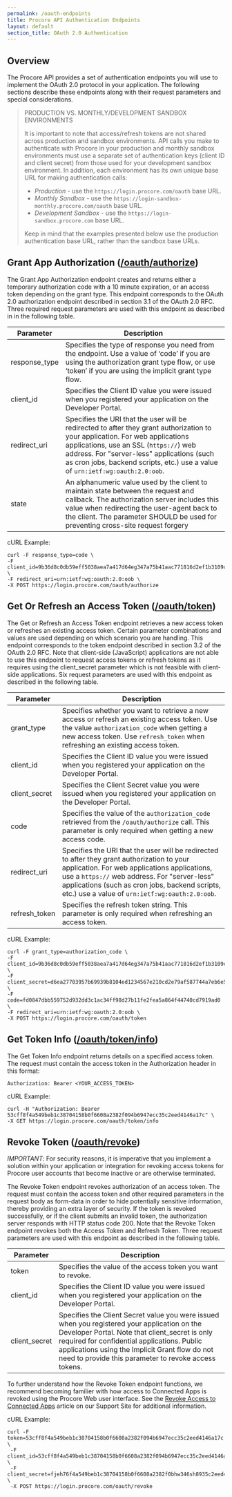```yaml
---
permalink: /oauth-endpoints
title: Procore API Authentication Endpoints
layout: default
section_title: OAuth 2.0 Authentication
---
```


## Overview

The Procore API provides a set of authentication endpoints you will use to implement the OAuth 2.0 protocol in your application.
The following sections describe these endpoints along with their request parameters and special considerations.

> PRODUCTION VS. MONTHLY/DEVELOPMENT SANDBOX ENVIRONMENTS
>
> It is important to note that access/refresh tokens are not shared across production and sandbox environments. API calls you make to authenticate with Procore in your production and monthly sandbox environments must use a separate set of authentication keys (client ID and client secret) from those used for your development sandbox environment. In addition, each environment has its own unique base URL for making authentication calls:
>
> - _Production_ - use the `https://login.procore.com/oauth` base URL.
> - _Monthly Sandbox_ - use the `https://login-sandbox-monthly.procore.com/oauth` base URL.
> - _Development Sandbox_ - use the `https://login-sandbox.procore.com` base URL.
>
> Keep in mind that the examples presented below use the production authentication base URL, rather than the sandbox base URLs.

## Grant App Authorization ([/oauth/authorize](https://developers.procore.com/reference/authentication#grant-app-authorization))

The Grant App Authorization endpoint creates and returns either a temporary authorization code with a 10 minute expiration, or an access token depending on the grant type.
This endpoint corresponds to the OAuth 2.0 authorization endpoint described in section 3.1 of the OAuth 2.0 RFC.
Three required request parameters are used with this endpoint as described in in the following table.

| Parameter     |  Description                                                                                                                                                                                                                                                                                            |
| ------------- | ------------------------------------------------------------------------------------------------------------------------------------------------------------------------------------------------------------------------------------------------------------------------------------------------------- |
| response_type | Specifies the type of response you need from the endpoint. Use a value of ‘code’ if you are using the authorization grant type flow, or use ‘token’ if you are using the implicit grant type flow.                                                                                                      |
| client_id     | Specifies the Client ID value you were issued when you registered your application on the Developer Portal.                                                                                                                                                                                             |
| redirect_uri  | Specifies the URI that the user will be redirected to after they grant authorization to your application. For web applications applications, use an SSL (`https://`) web address. For "server-less" applications (such as cron jobs, backend scripts, etc.) use a value of `urn:ietf:wg:oauth:2.0:oob`. |
| state         | An alphanumeric value used by the client to maintain state between the request and callback. The authorization server includes this value when redirecting the user-agent back to the client. The parameter SHOULD be used for preventing cross-site request forgery                                    |

cURL Example:

```
curl -F response_type=code \
-F client_id=9b36d8c0db59eff5038aea7a417d64eg347a75b41aac771816d2ef1b3109cc2f \
-F redirect_uri=urn:ietf:wg:oauth:2.0:oob \
-X POST https://login.procore.com/oauth/authorize
```

## Get Or Refresh an Access Token ([/oauth/token](https://developers.procore.com/reference/authentication#get-or-refresh-an-access-token))

The Get or Refresh an Access Token endpoint retrieves a new access token or refreshes an existing access token.
Certain parameter combinations and values are used depending on which scenario you are handling.
This endpoint corresponds to the token endpoint described in section 3.2 of the OAuth 2.0 RFC.
Note that client-side (JavaScript) applications are not able to use this endpoint to request access tokens or refresh tokens as it requires using the client_secret parameter which is not feasible with client-side applications.
Six request parameters are used with this endpoint as described in the following table.

| Parameter     |  Description                                                                                                                                                                                                                                                                                     |
| ------------- | -------------------------------------------------------------------------------------------------------------------------------------------------------------------------------------------------------------------------------------------------------------------------------------------------|
| grant_type    | Specifies whether you want to retrieve a new access or refresh an existing access token. Use the value `authorization_code` when getting a new access token. Use `refresh_token` when refreshing an existing access token.                                                                       |
| client_id     | Specifies the Client ID value you were issued when you registered your application on the Developer Portal.                                                                                                                                                                                      |
| client_secret | Specifies the Client Secret value you were issued when you registered your application on the Developer Portal.                                                                                                                                                                                  |
| code          | Specifies the value of the `authorization_code` retrieved from the `/oauth/authorize` call. This parameter is only required when getting a new access code.                                                                                                                                      |
| redirect_uri  | Specifies the URI that the user will be redirected to after they grant authorization to your application. For web applications applications, use a `https://` web address. For "server-less" applications (such as cron jobs, backend scripts, etc.) use a value of `urn:ietf:wg:oauth:2.0:oob`. |
| refresh_token | Specifies the refresh token string. This parameter is only required when refreshing an access token.                                                                                                                                                                                             |

cURL Example:

```
curl -F grant_type=authorization_code \
-F client_id=9b36d8c0db59eff5038aea7a417d64eg347a75b41aac771816d2ef1b3109cc2f \
-F client_secret=d6ea27703957b69939b8104ed1234567e210cd2e79af587744a7eb6e58f5b3d2 \
-F code=fd0847dbb559752d932dd3c1ac34ff98d27b11fe2fea5a864f44740cd7919ad0 \
-F redirect_uri=urn:ietf:wg:oauth:2.0:oob \
-X POST https://login.procore.com/oauth/token
```

## Get Token Info ([/oauth/token/info](https://developers.procore.com/reference/authentication#get-token-info)) ##


The Get Token Info endpoint returns details on a specified access token.
The request must contain the access token in the Authorization header in this format:

```
Authorization: Bearer <YOUR_ACCESS_TOKEN>
```

cURL Example:

```
curl -H "Authorization: Bearer 53cff8f4a549beb1c38704158b0f6608a2382f094b6947ecc35c2eed4146a17c" \
-X GET https://login.procore.com/oauth/token/info
```

## Revoke Token ([/oauth/revoke](https://developers.procore.com/reference/authentication#revoke-token))

*IMPORTANT*: For security reasons, it is imperative that you implement a solution within your application or integration for revoking access tokens for Procore user accounts that become inactive or are otherwise terminated.

The Revoke Token endpoint revokes authorization of an access token.
The request must contain the access token and other required parameters in the request body as form-data in order to hide potentially sensitive information, thereby providing an extra layer of security.
If the token is revoked successfully, or if the client submits an invalid token, the authorization server responds with HTTP status code 200.
Note that the Revoke Token endpoint revokes both the Access Token and Refresh Token.
Three request parameters are used with this endpoint as described in the following table.

| Parameter     |  Description                                                                                                                                                                                                                                                                                             |
| ------------- | ---------------------------------------------------------------------------------------------------------------------------------------------------------------------------------------------------------------------------------------------------------------------------------------------------------|
| token         | Specifies the value of the access token you want to revoke.                                                                                                                                                                                                                                              |
| client_id     | Specifies the Client ID value you were issued when you registered your application on the Developer Portal.                                                                                                                                                                                              |
| client_secret | Specifies the Client Secret value you were issued when you registered your application on the Developer Portal. Note that client_secret is only required for confidential applications. Public applications using the Implicit Grant flow do not need to provide this parameter to revoke access tokens. |

To further understand how the Revoke Token endpoint functions, we recommend becoming familier with how access to Connected Apps is revoked using the Procore Web user interface.
See the [Revoke Access to Connected Apps](http://support.procore.com/products/online/user-guide/company-level/portfolio/tutorials/revoke-access-for-connected-apps) article on our Support Site for additional information.

cURL Example:

```
curl -F token=53cff8f4a549beb1c38704158b0f6608a2382f094b6947ecc35c2eed4146a17c \
 -F client_id=53cff8f4a549beb1c38704158b0f6608a2382f094b6947ecc35c2eed4146a17c \
 -F client_secret=fjeh76f4a549beb1c38704158b0f6608a2382f0bhw346sh8935c2eed4146a17c \
 -X POST https://login.procore.com/oauth/revoke
```